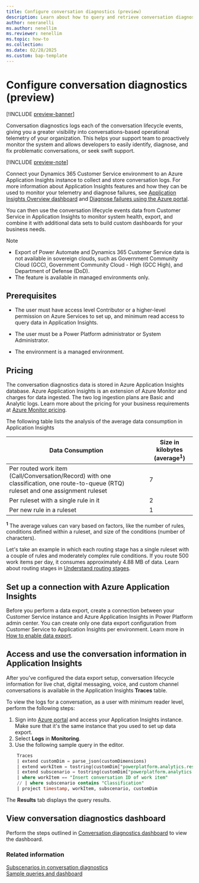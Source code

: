```yaml
---
title: Configure conversation diagnostics (preview)
description: Learn about how to query and retrieve conversation diagnostics from Application Insights.
author: neeranelli
ms.author: nenellim
ms.reviewer: nenellim
ms.topic: how-to
ms.collection:
ms.date: 02/28/2025
ms.custom: bap-template
---
```


# Configure conversation diagnostics (preview)

[!INCLUDE [preview-banner](~/../shared-content/shared/preview-includes/preview-banner.md)]

Conversation diagnostics logs each of the conversation lifecycle events, giving you a greater visibility into conversations-based operational telemetry of your organization.  This helps your support team to proactively monitor the system and allows developers to easily identify, diagnose, and fix problematic conversations, or seek swift support.

[!INCLUDE [preview-note](~/../shared-content/shared/preview-includes/preview-note-d365.md)]

Connect your Dynamics 365 Customer Service environment to an Azure Application Insights instance to collect and store conversation logs. For more information about Application Insights features and how they can be used to monitor your telemetry and diagnose failures, see [Application Insights Overview dashboard](/azure/azure-monitor/app/overview-dashboard) and [Diagnose failures using the Azure portal](/azure/azure-monitor/app/asp-net-exceptions#diagnose-failures-using-the-azure-portal).

You can then use the conversation lifecycle events data from Customer Service in Application Insights to monitor system health, export, and combine it with additional data sets to build custom dashboards for your business needs.

> [!NOTE]
> - Export of Power Automate and Dynamics 365 Customer Service data is not available in sovereign clouds, such as Government Community Cloud (GCC), Government Community Cloud - High (GCC High), and Department of Defense (DoD).
> - The feature is available in managed environments only.

## Prerequisites

- The user must have access level Contributor or a higher-level permission on Azure Services to set up, and minimum read access to query data in Application Insights.

- The user must be a Power Platform administrator or System Administrator.
- The environment is a managed environment.

## Pricing

The conversation diagnostics data is stored in Azure Application Insights database. Azure Application Insights is an extension of Azure Monitor and charges for data ingested. The two log ingestion plans are Basic and Analytic logs. Learn more about the pricing for your business requirements at [Azure Monitor pricing](https://azure.microsoft.com/pricing/details/monitor/#pricing).

The following table lists the analysis of the average data consumption in Application Insights
 
| Data Consumption                                                                 | Size in kilobytes (average<sup>**1**</sup>) |
|----------------------------------------------------------------------------------|------------------------------|
| Per routed work item (Call/Conversation/Record) with one classification, one route-to-queue (RTQ) ruleset and one assignment ruleset| 7  |
| Per ruleset with a single rule in it                                             | 2                            |
| Per new rule in a ruleset                                                        | 1                            |
 
<sup>**1**</sup> The average values can vary based on factors, like the number of rules, conditions defined within a ruleset, and size of the conditions (number of characters).
 
Let's take an example in which each routing stage has a single ruleset with a couple of rules and moderately complex rule conditions. If you route 500 work items per day, it consumes approximately 4.88 MB of data. Learn about routing stages in [Understand routing stages](unified-routing-diagnostics.md#understand-routing-stages-and-diagnostics).

## Set up a connection with Azure Application Insights

Before you perform a data export, create a connection between your Customer Service instance and Azure Application Insights in Power Platform admin center. You can create only one data export configuration from Customer Service to Application Insights per environment. Learn more in [How to enable data export](/power-platform/admin/conversation-diagnostics-application-insights#set-up-a-connection-with-azure-application-insights).

## Access and use the conversation information in Application Insights

After you've configured the data export setup, conversation lifecycle information for live chat, digital messaging, voice, and custom channel conversations is available in the Application Insights **Traces** table.

To view the logs for a conversation, as a user with minimum reader level, perform the following steps:
1.	Sign into [Azure portal](https://ms.portal.azure.com/) and access your Application Insights instance. Make sure that it's the same instance that you used to set up data export.
1.	Select **Logs** in **Monitoring**.
1.	Use the following sample query in the editor.

```sql
    Traces  
    | extend customDim = parse_json(customDimensions)  
    | extend workItem = tostring(customDim["powerplatform.analytics.resource.id"])  
    | extend subscenario = tostring(customDim["powerplatform.analytics.subscenario"])  
    | where workItem == "Insert conversation ID of work item"  
    // | where subscenario contains "Classification"  
    | project timestamp, workItem, subscenario, customDim  
```

  The **Results** tab displays the query results. 

## View conversation diagnostics dashboard

Perform the steps outlined in [Conversation diagnostics dashboard](https://github.com/microsoft/Dynamics-365-FastTrack-Implementation-Assets/tree/master/Customer%20Service/ComponentLibrary/AppInsights-Telemetry/ConversationDiagnostics) to view the dashboard.

### Related information

[Subscenarios in conversation diagnostics](conversation-diagnostics-subscenarios.md)  
[Sample queries and dashboard](/dynamics365/guidance/resources/conversation-diagnostics-sample-queries)   


